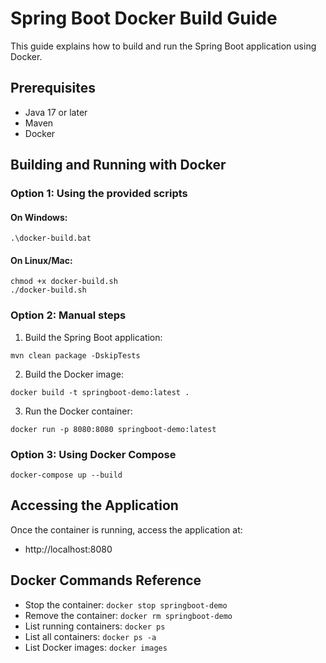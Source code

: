 # Spring Boot Docker Build Guide

This guide explains how to build and run the Spring Boot application using Docker.

## Prerequisites

- Java 17 or later
- Maven
- Docker

## Building and Running with Docker

### Option 1: Using the provided scripts

#### On Windows:
```
.\docker-build.bat
```

#### On Linux/Mac:
```
chmod +x docker-build.sh
./docker-build.sh
```

### Option 2: Manual steps

1. Build the Spring Boot application:
```
mvn clean package -DskipTests
```

2. Build the Docker image:
```
docker build -t springboot-demo:latest .
```

3. Run the Docker container:
```
docker run -p 8080:8080 springboot-demo:latest
```

### Option 3: Using Docker Compose

```
docker-compose up --build
```

## Accessing the Application

Once the container is running, access the application at:
- http://localhost:8080

## Docker Commands Reference

- Stop the container: `docker stop springboot-demo`
- Remove the container: `docker rm springboot-demo`
- List running containers: `docker ps`
- List all containers: `docker ps -a`
- List Docker images: `docker images`